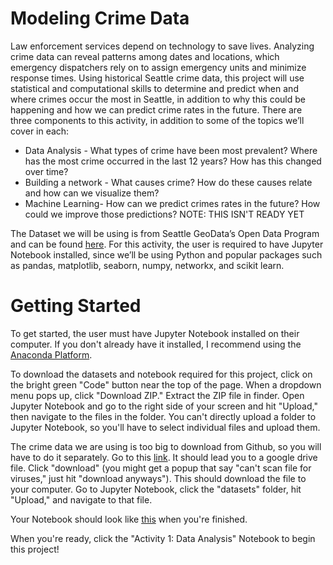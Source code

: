 # Modeling Crime Data
Law enforcement services depend on technology to save lives. Analyzing crime data can reveal patterns among dates and locations, which emergency dispatchers rely on to assign emergency units and minimize response times. Using historical Seattle crime data, this project will use statistical and computational skills to determine and predict when and where crimes occur the most in Seattle, in addition to why this could be happening and how we can predict crime rates in the future. There are three components to this activity, in addition to some of the topics we’ll cover in each:

- Data Analysis - What types of crime have been most prevalent? Where has the most crime occurred in the last 12 years? How has this changed over time? 
- Building a network - What causes crime? How do these causes relate and how can we visualize them?
- Machine Learning- How can we predict crimes rates in the future? How could we improve those predictions? NOTE: THIS ISN'T READY YET

The Dataset we will be using is from Seattle GeoData’s Open Data Program and can be found <a href= "https://data.seattle.gov/Public-Safety/SPD-Crime-Data-2008-Present/tazs-3rd5" > here</a>. For this activity, the user is required to have Jupyter Notebook installed, since we’ll be using Python and popular packages such as pandas, matplotlib, seaborn, numpy, networkx, and scikit learn.

# Getting Started
To get started, the user must have Jupyter Notebook installed on their computer. If you don't already have it installed, I recommend using the <a href= "https://docs.anaconda.com/anaconda/install/"> Anaconda Platform</a>.

To download the datasets and notebook required for this project, click on the bright green "Code" button near the top of the page. When a dropdown menu pops up, click "Download ZIP." Extract the ZIP file in finder. Open Jupyter Notebook and go to the right side of your screen and hit "Upload," then navigate to the files in the folder. You can't directly upload a folder to Jupyter Notebook, so you'll have to select individual files and upload them.

The crime data we are using is too big to download from Github, so you will have to do it separately. Go to this <a href= "https://drive.google.com/file/d/1Ur28H0HOakYd3yemfq740txPr2kbWVAO/view?usp=sharing" > link</a>. It should lead you to a google drive file. Click "download" (you might get a popup that say "can't scan file for viruses," just hit "download anyways"). This should download the file to your computer. Go to Jupyter Notebook, click the "datasets" folder, hit "Upload," and navigate to that file. 

Your Notebook should look like <a href= "https://drive.google.com/file/d/1jGYEpQS_EKkryO6zxYBBgS-5ak_liagf/view?usp=sharing" > this</a> when you're finished.

When you're ready, click the "Activity 1: Data Analysis" Notebook to begin this project!
